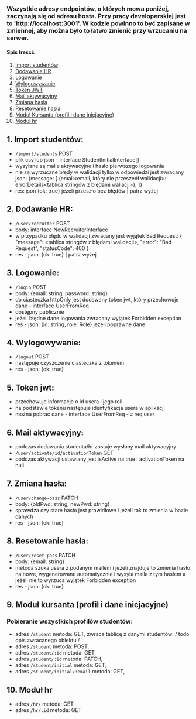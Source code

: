 ### Wszystkie adresy endpointów, o których mowa poniżej, zaczynają się od adresu hosta. Przy pracy developerskiej jest to 'http://localhost:3001'. W kodzie powinno to być zapisane w zmiennej, aby można było to łatwo zmienić przy wrzucaniu na serwer.

#### Spis treści:

1. [Import studentów](#1-import-studentów)
2. [Dodawanie HR](#2-dodawanie-hr)
3. [Logowanie](#3-logowanie)
4. [Wylogowywanie](#4-wylogowywanie)
5. [Token JWT](#5-token-jwt)
6. [Mail aktywacyjny](#6-mail-aktywacyjny)
7. [Zmiana hasła](#7-zmiana-hasła)
8. [Resetowanie hasła](#8-resetowanie-hasła)
9. [Moduł Kursanta (profil i dane inicjacyjne)](#9-moduł-kursanta-profil-i-dane-inicjacyjne)
10. [Moduł hr](#10-moduł-hr)

## 1. Import studentów:

- `/import/students` POST
- plik csv lub json - interface StudentInitialInterface[]
- wysyłane są maile aktywacyjne i hasło pierwszego logowania
- nie są wyrzucane błędy w walidacji tylko w odpowiedzi jest zwracany json:
  {message: [
  {email<email, który nie przeszedł walidacji>: errorDetails<tablica stringów z błędami waliacji>},
  ]}
- res: json {ok: true} jeżeli przeszło bez błędów | patrz wyżej

## 2. Dodawanie HR:

- `/user/recruiter` POST
- body: interface NewRecruiterInterface
- w przypadku błędu w walidacji zwracany jest wyjątek Bad Request:
  {
  "message": <tablica stringów z błędami walidacji>,
  "error": "Bad Request",
  "statusCode": 400
  }
- res - json: {ok: true} | patrz wyżej

## 3. Logowanie:

- `/login` POST
- body: {email: string, password: string}
- do ciasteczka httpOnly jest dodawany token jwt, który przechowuje dane - interface UserFromReq
- dostępny publicznie
- jeżeli błędne dane logowania zwracany wyjątek Forbidden exception
- res - json: {id: string, role: Role} jeżeli poprawne dane

## 4. Wylogowywanie:

- `/logout` POST
- następuje czyszczenie ciasteczka z tokenem
- res - json: {ok: true}

## 5. Token jwt:

- przechowuje informacje o id usera i jego roli
- na podstawie tokenu następuje identyfikacja usera w aplikacji
- można pobrać dane - interface UserFromReq - z req.user

## 6. Mail aktywacyjny:

- podczas dodawania studenta/hr zostaje wysłany mail aktywacyjny
- `/user/activate/id/activationToken` GET
- podczas aktywacji ustawiany jest isActive na true i activationToken na null

## 7. Zmiana hasła:

- `/user/change-pass` PATCH
- body: {oldPwd: string; newPwd: string}
- sprawdza czy stare hasło jest prawidłowe i jeżeli tak to zmienia w bazie danych
- res - json: {ok: true}

## 8. Resetowanie hasła:

- `/user/reset-pass` PATCH
- body: {email: string}
- metoda szuka usera z podanym mailem i jeżeli znajduje to zmienia hasło na nowe, wygenerowane automatycznie i wysyła maila z tym hasłem a jeżeli nie to wyrzuca wyjątek Forbidden exception
- res - json: {ok: true}

## 9. Moduł kursanta (profil i dane inicjacyjne)

### Pobieranie wszystkich profilów studentów:

- adres `/student` metoda: GET, zwraca tablicę z danymi studentów: / todo opis zwracanego obiektu /
- adres `/student` metoda: POST,
- adres `/student/:id` metoda: GET,
- adres `/student/:id` metoda: PATCH,
- adres `/student/initial` metoda: GET,
- adres `/student/initial/:email` metoda: GET,

## 10. Moduł hr

- adres `/hr/` metoda: GET
- adres `/hr/:id` metoda: GET
